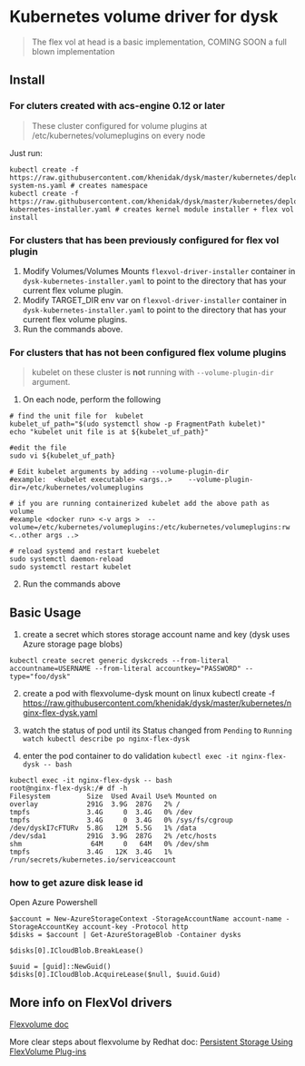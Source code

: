 # Kubernetes volume driver for dysk

> The flex vol at head is a basic implementation, COMING SOON a full blown implementation

## Install

### For cluters created with acs-engine 0.12 or later 

> These cluster configured for volume plugins at /etc/kubernetes/volumeplugins on every node

Just run:
```
kubectl create -f https://raw.githubusercontent.com/khenidak/dysk/master/kubernetes/deployment/dysk-system-ns.yaml # creates namespace
kubectl create -f https://raw.githubusercontent.com/khenidak/dysk/master/kubernetes/deployment/dysk-kubernetes-installer.yaml # creates kernel module installer + flex vol install
```
### For clusters that has been previously configured for flex vol plugin

1. Modify Volumes/Volumes Mounts ```flexvol-driver-installer``` container in ```dysk-kubernetes-installer.yaml``` to point to the directory that has your current flex volume plugin.
2. Modify TARGET_DIR env var on ```flexvol-driver-installer``` container in ```dysk-kubernetes-installer.yaml``` to point to the directory that has your current flex volume plugins.
3. Run the commands above.

### For clusters that has not been configured  flex volume plugins

> kubelet on these cluster is **not** running with ```--volume-plugin-dir``` argument.

1. On each node, perform the following
```
# find the unit file for  kubelet
kubelet_uf_path="$(udo systemctl show -p FragmentPath kubelet)"
echo "kubelet unit file is at ${kubelet_uf_path}"

#edit the file
sudo vi ${kubelet_uf_path}

# Edit kubelet arguments by adding --volume-plugin-dir
#example:  <kubelet executable> <args..>    --volume-plugin-dir=/etc/kubernetes/volumeplugins

# if you are running containerized kubelet add the above path as volume
#example <docker run> <-v args >  --volume=/etc/kubernetes/volumeplugins:/etc/kubernetes/volumeplugins:rw <..other args ..>

# reload systemd and restart kuebelet
sudo systemctl daemon-reload
sudo systemctl restart kubelet
```

2. Run the commands above

## Basic Usage

1. create a secret which stores storage  account name and key (dysk uses Azure storage page blobs)

```
kubectl create secret generic dyskcreds --from-literal accountname=USERNAME --from-literal accountkey="PASSWORD" --type="foo/dysk"
```

2. create a pod with flexvolume-dysk mount on linux
kubectl create -f https://raw.githubusercontent.com/khenidak/dysk/master/kubernetes/nginx-flex-dysk.yaml

3. watch the status of pod until its Status changed from `Pending` to `Running`
```watch kubectl describe po nginx-flex-dysk```

4. enter the pod container to do validation
```kubectl exec -it nginx-flex-dysk -- bash```

```
kubectl exec -it nginx-flex-dysk -- bash
root@nginx-flex-dysk:/# df -h
Filesystem         Size  Used Avail Use% Mounted on
overlay            291G  3.9G  287G   2% /
tmpfs              3.4G     0  3.4G   0% /dev
tmpfs              3.4G     0  3.4G   0% /sys/fs/cgroup
/dev/dyskI7cFTURv  5.8G   12M  5.5G   1% /data
/dev/sda1          291G  3.9G  287G   2% /etc/hosts
shm                 64M     0   64M   0% /dev/shm
tmpfs              3.4G   12K  3.4G   1% /run/secrets/kubernetes.io/serviceaccount
```

### how to get azure disk lease id
Open Azure Powershell
```
$account = New-AzureStorageContext -StorageAccountName account-name -StorageAccountKey account-key -Protocol http
$disks = $account | Get-AzureStorageBlob -Container dysks

$disks[0].ICloudBlob.BreakLease()

$uuid = [guid]::NewGuid()
$disks[0].ICloudBlob.AcquireLease($null, $uuid.Guid)
```

## More info on FlexVol drivers
[Flexvolume doc](https://github.com/kubernetes/community/blob/master/contributors/devel/flexvolume.md)

More clear steps about flexvolume by Redhat doc: [Persistent Storage Using FlexVolume Plug-ins](https://docs.openshift.org/latest/install_config/persistent_storage/persistent_storage_flex_volume.html)
